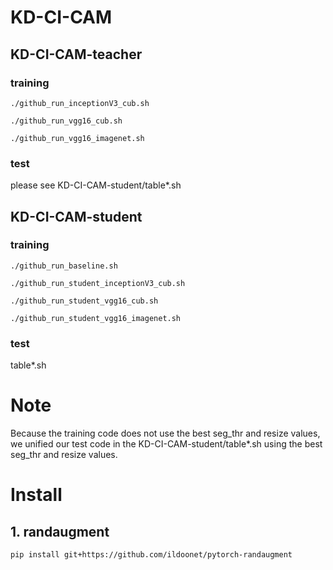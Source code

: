 # KD-CI-CAM

## KD-CI-CAM-teacher
### training
`./github_run_inceptionV3_cub.sh`

`./github_run_vgg16_cub.sh`

`./github_run_vgg16_imagenet.sh`

### test
please see KD-CI-CAM-student/table*.sh


## KD-CI-CAM-student
### training
`./github_run_baseline.sh`

`./github_run_student_inceptionV3_cub.sh`

`./github_run_student_vgg16_cub.sh`

`./github_run_student_vgg16_imagenet.sh`

### test
table*.sh

# Note
Because the training code does not use the best seg_thr and resize values, we unified our test code in the KD-CI-CAM-student/table*.sh using the best seg_thr and resize values.  

# Install
## 1. randaugment
`pip install git+https://github.com/ildoonet/pytorch-randaugment`

